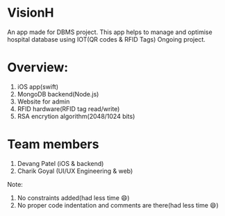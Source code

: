 # VisionH
An app made for DBMS project. This app helps to manage and optimise hospital database using IOT(QR codes &amp; RFID Tags) Ongoing project.




# Overview:

1. iOS app(swift)
2. MongoDB backend(Node.js)
3. Website for admin
4. RFID hardware(RFID tag read/write)
5. RSA encrytion algorithm(2048/1024 bits)





# Team members

1. Devang Patel (iOS & backend)
2. Charik Goyal (UI/UX Engineering & web)




Note: 

1. No constraints added(had less time 😄)
2. No proper code indentation and comments are there(had less time 😄)
